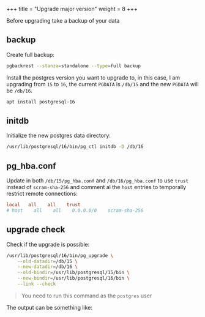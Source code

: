 +++
title = "Upgrade major version"
weight = 8
+++

Before upgrading take a backup of your data

## backup

Create full backup:

```sh
pgbackrest --stanza=standalone --type=full backup
```

Install the postgres version you want to upgrade to, in this case, I am
upgrading from `15` to `16`, the current `PGDATA` is `/db/15` and the new `PGDATA` will
be `/db/16`.

```sh
apt install postgresql-16
```

## initdb

Initialize the new postgres data directory:

```sh
/usr/lib/postgresql/16/bin/pg_ctl initdb -D /db/16
```

## pg_hba.conf

Update in both `/db/15/pg_hba.conf` and `/db/16/pg_hba.conf` to use `trust` instead of  `scram-sha-256` and comment al the `host` entries to temporally restrict remote connections:

```conf
local   all    all    trust
# host    all    all    0.0.0.0/0    scram-sha-256
```

## upgrade check

Check if the upgrade is possible:

```sh
/usr/lib/postgresql/16/bin/pg_upgrade \
    --old-datadir=/db/15 \
    --new-datadir=/db/16 \
    --old-bindir=/usr/lib/postgresql/15/bin \
    --new-bindir=/usr/lib/postgresql/16/bin \
    --link --check
```

> You need to run this command as the `postgres` user

The output can be something like:
